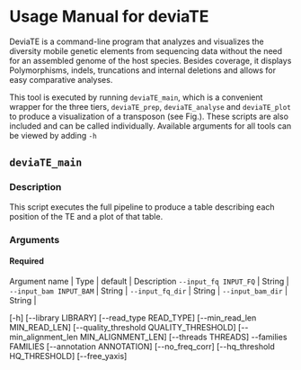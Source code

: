 # Usage Manual for deviaTE

DeviaTE is a command-line program that analyzes and visualizes the diversity mobile genetic elements from sequencing data without the need for an assembled genome of the host species. Besides coverage, it displays Polymorphisms, indels, truncations and internal deletions and allows for easy comparative analyses. 

This tool is executed by running `deviaTE_main`, which is a convenient wrapper for the three tiers, `deviaTE_prep`, `deviaTE_analyse` and `deviaTE_plot` to produce a visualization of a transposon (see Fig.). These scripts are also included and can be called individually. Available arguments for all tools can be viewed by adding `-h`





## `deviaTE_main` 

### Description

This script executes the full pipeline to produce a table describing each position of the TE and a plot of that table.

### Arguments

#### Required

Argument name | Type | default | Description
`--input_fq INPUT_FQ` | String | 
`--input_bam INPUT_BAM` | String |
`--input_fq_dir` |  String |
`--input_bam_dir` | String |

[-h] [--library LIBRARY] [--read_type READ_TYPE]
                    [--min_read_len MIN_READ_LEN]
                    [--quality_threshold QUALITY_THRESHOLD]
                    [--min_alignment_len MIN_ALIGNMENT_LEN]
                    [--threads THREADS] --families FAMILIES
                    [--annotation ANNOTATION] [--no_freq_corr]
                    [--hq_threshold HQ_THRESHOLD] [--free_yaxis]
                   